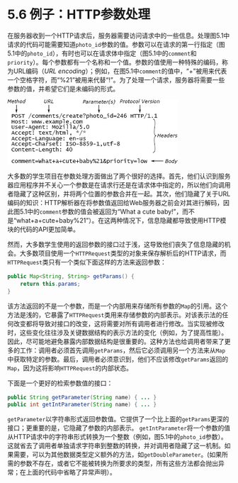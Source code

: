 # 5.6 例子：HTTP参数处理

在服务器收到一个HTTP请求后，服务器需要访问请求中的一些信息。处理图5.1中请求的代码可能需要知道`photo_id`参数的值。参数可以在请求的第一行指定（图5.1中的`photo_id`），有时也可以在请求体中指定（图5.1中的`comment`和`priority`）。每个参数都有一个名称和一个值。参数的值使用一种特殊的编码，称为URL编码（_URL encoding_）；例如，在图5.1中`comment`的值中，“+”被用来代表一个空格字符，而“%21”被用来代替“!”。为了处理一个请求，服务器将需要一些参数的值，并希望它们是未编码的形式。

![](<../.gitbook/assets/image (3).png>)

大多数的学生项目在参数处理方面做出了两个很好的选择。首先，他们认识到服务器应用程序并不关心一个参数是在请求行还是在请求体中指定的，所以他们向调用者隐藏了这种区别，并将两个位置的参数合并在一起。其次，他们隐藏了关于URL编码的知识：HTTP解析器在将参数值返回给Web服务器之前会对其进行解码，因此图5.1中的`comment`参数的值会被返回为“What a cute baby!”，而不是“what+a+cute+baby%21”）。在这两种情况下，信息隐藏都导致使用HTTP模块的代码的API更加简单。

然而，大多数学生使用的返回参数的接口过于浅，这导致他们丧失了信息隐藏的机会。大多数项目使用一个`HTTPRequest`类型的对象来保存解析后的HTTP请求，而`HTTPRequest`类只有一个类似下面这样的方法来返回参数：

```java
public Map<String, String> getParams() { 
    return this.params; 
}
```

该方法返回的不是一个参数，而是一个内部用来存储所有参数的`Map`的引用。这个方法是浅的，它暴露了`HTTPRequest`类用来存储参数的内部表示。对该表示法的任何改变都将导致对接口的改变，这将需要对所有调用者进行修改。当实现被修改时，这些变化往往涉及关键数据结构的表示方法的变化（例如，为了提高性能）。因此，尽可能地避免暴露内部数据结构是很重要的。这种方法也给调用者带来了更多的工作：调用者必须首先调用`getParams`，然后它必须调用另一个方法来从`Map`中获取特定的参数。最后，调用者必须意识到，他们不应该修改`getParams`返回的`Map`，因为这将影响`HTTPRequest`的内部状态。

下面是一个更好的检索参数值的接口：

```java
public String getParameter(String name) { ... } 
public int getIntParameter(String name) { ... }
```

`getParameter`以字符串形式返回参数值。它提供了一个比上面的`getParams`更深的接口；更重要的是，它隐藏了参数的内部表示。 `getIntParameter`将一个参数的值从HTTP请求中的字符串形式转换为一个整数（例如，图5.1中的`photo_id`参数）。这就省去了调用者单独请求字符串到整数的转换，并对调用者隐藏了这一机制。如果需要，可以为其他数据类型定义额外的方法，如`getDoubleParameter`。(如果所需的参数不存在，或者它不能被转换为所要求的类型，所有这些方法都会抛出异常；在上面的代码中省略了异常声明）。
